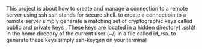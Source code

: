 This project is about how to create and manage a connection to a remote server using ssh 
ssh stands for secure shell.
to create a connectioin to a remote server simply generate a matching set of cryptographic keys called public and private keys . These keys are located in a hidden directory( .ssh)t in the home direcory of the current user (~/) in a file called id_rsa. to generate these keys simply ssh-keygen on your terminal
